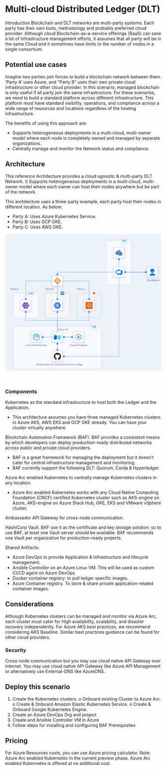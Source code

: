 # Multi-cloud Distributed Ledger (DLT)

Introduction
Blockchain and DLT networks are multi-party systems. Each party has their own tools, methodology and probably preferred cloud provider. Although cloud Blockchain-as-a-service offerings (BaaS) can save a lot of Infrastructure management efforts, it assumes that all party will be in the same Cloud and it sometimes have limits to the number of nodes in a single consortium.

## Potential use cases
Imagine two parties join forces to build a blockchain network between them. ‘Party A’ uses Azure, and “Party B” uses their own private cloud infrastructure or other cloud provider. 
In this scenario, managed blockchain is only useful if all party join the same infrastructure. For these scenarios, we need to build a standard platform across different infrastructure. 
This platform must have standard visibility, operations, and compliance across a wide range of resources and locations regardless of the hosting infrastructure.

The benefits of using this approach are:
-	Supports heterogeneous deployments in a multi-cloud, multi-owner model where each node is completely owned and managed by separate organizations.
-	Centrally manage and monitor the Network status and compliance.
 
## Architecture
This reference Architecture provides a cloud agnostic & multi-party DLT Network. It Supports heterogeneous deployments in a multi-cloud, multi-owner model where each owner can host their nodes anywhere but be part of the network.

This architecture uses a three-party example, each party host their nodes in different location. As below:
-	Party A: Uses Azure Kubernetes Service.
-	Party B: Uses GCP GKE.
-	Party C: Uses AWS GKE.

<p align="center">
  <img src="images/MultiCloudDLTArchitecture.PNG">
</p>


 

### Components
Kubernetes as the standard infrastructure to host both the Ledger and the Application.
-	This architecture assumes you have three managed Kubernetes clusters in Azure AKS, AWS EKS and GCP GKE already. You can have your cluster virtually anywhere.

Blockchain Automation Framework (BAF). BAF provides a consistent means by which developers can deploy production-ready distributed networks across public and private cloud providers.
-	BAF is a great framework for managing the deployment but it doesn’t cater for central infrastructure management and monitoring.
-	BAF currently support the following DLT: Quorum, Corda & Hyperledger.

Azure Arc enabled Kubernetes to centrally manage Kubernetes clusters in any location. 
-	Azure Arc enabled Kubernetes works with any Cloud Native Computing Foundation (CNCF) certified Kubernetes cluster such as AKS-engine on Azure, AKS-engine on Azure Stack Hub, GKE, EKS and VMware vSphere cluster.

Ambassador API Gateway for cross-node communication.

HashiCorp Vault. BAF use it as the certificate and key storage solution; so to use BAF, at least one Vault server should be available. BAF recommends one Vault per organization for production-ready projects.

Shared Artifacts:
-	Azure DevOps to provide Application & Infrastructure and lifecycle management.
-	Ansible Controller on an Azure Linux VM. This will be used as custom CI/CD agent on Azure DevOps.
-	Docker container registry: to pull ledger specific images.
-	Azure Container registry. To store & share private application-related container images.

## Considerations
Although Kubernetes clusters can be managed and monitor via Azure Arc, each cluster must cater for High availability, scalability, and disaster recovery independently.
For Azure AKS best practices, we recommend considering AKS Baseline. Similar best practices guidance can be found for other cloud providers.


### Security
Cross-node communication but you may use cloud native API Gateway over internet. You may use cloud native API Gateway like Azure API Management or alternatively use External-DNS like AzureDNS.

## Deploy this scenario
1.	Create the Kubernetes clusters.
o	Onboard existing Cluster to Azure Arc.
o	Create & Onboard Amazon Elastic Kubernetes Service.
o	Create & Onboard Google Kubernetes Engine.
2.	Create an Azure DevOps Org and project
3.	Create and Ansible Controller VM in Azure
4.	Follow steps for installing and configuring BAF Prerequisites

## Pricing
For Azure Resources costs, you can use Azure pricing calculator.
Note: Azure Arc enabled Kubernetes In the current preview phase. Azure Arc enabled Kubernetes is offered at no additional cost.

